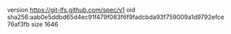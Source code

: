 version https://git-lfs.github.com/spec/v1
oid sha256:aab0e5ddbd65d4ec91f479f083f6f9fadcbda93f759009a1d9792efce76af3fb
size 1646
